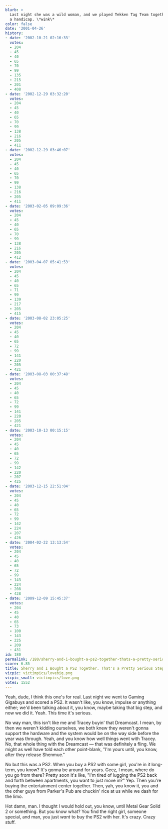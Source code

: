 ```yaml
---
blurb: >
  Last night she was a wild woman, and we played Tekken Tag Team together without
  a handicap. \*wink\*
color: false
date: '2001-04-26'
history:
- date: '2002-10-21 02:16:33'
  votes:
  - 204
  - 45
  - 40
  - 65
  - 70
  - 99
  - 135
  - 215
  - 201
  - 408
- date: '2002-12-29 03:32:20'
  votes:
  - 204
  - 45
  - 40
  - 65
  - 70
  - 99
  - 138
  - 216
  - 205
  - 411
- date: '2002-12-29 03:46:07'
  votes:
  - 204
  - 45
  - 40
  - 65
  - 70
  - 99
  - 138
  - 216
  - 205
  - 411
- date: '2003-02-05 09:09:36'
  votes:
  - 204
  - 45
  - 40
  - 65
  - 70
  - 99
  - 138
  - 216
  - 205
  - 412
- date: '2003-04-07 05:41:53'
  votes:
  - 204
  - 45
  - 40
  - 65
  - 71
  - 99
  - 139
  - 217
  - 205
  - 415
- date: '2003-08-02 23:05:25'
  votes:
  - 204
  - 45
  - 40
  - 65
  - 72
  - 99
  - 141
  - 220
  - 205
  - 421
- date: '2003-08-03 00:37:48'
  votes:
  - 204
  - 45
  - 40
  - 65
  - 72
  - 99
  - 141
  - 220
  - 205
  - 421
- date: '2003-10-13 00:15:15'
  votes:
  - 204
  - 45
  - 40
  - 65
  - 72
  - 99
  - 142
  - 220
  - 207
  - 425
- date: '2003-12-15 22:51:04'
  votes:
  - 204
  - 45
  - 40
  - 65
  - 72
  - 99
  - 142
  - 224
  - 207
  - 426
- date: '2004-02-22 13:13:54'
  votes:
  - 204
  - 45
  - 40
  - 65
  - 72
  - 99
  - 143
  - 224
  - 208
  - 428
- date: '2009-12-09 15:45:37'
  votes:
  - 204
  - 45
  - 40
  - 65
  - 73
  - 100
  - 143
  - 225
  - 209
  - 431
id: 180
permalink: /180/sherry-and-i-bought-a-ps2-together-thats-a-pretty-serious-step/
score: 6.85
title: Sherry and I Bought a PS2 Together. That's a Pretty Serious Step!
vicpic: victimpics/lovebig.png
vicpic_small: victimpics/love.png
votes: 1552
---
```


Yeah, dude, I think this one's for real. Last night we went to Gaming
Gigabuys and scored a PS2. It wasn't like, you know, impulse or anything
either; we'd been talking about it, you know, maybe taking that big
step, and now we did it. Yeah. This time it's serious.

No way man, this isn't like me and Tracey buyin' that Dreamcast. I mean,
by then we weren't kidding ourselves, we both knew they weren't gonna
support the hardware and the system would be on the way side before the
year was through. Yeah, and you know how well things went with Tracey.
No, that whole thing with the Dreamcast — that was definitely a fling.
We might as well have told each other point-blank, "I'm yours until, you
know, after they release Shenmue."

No but this was a PS2. When you buy a PS2 with some girl, you're in it
long-term, you know? It's gonna be around for years. Geez, I mean, where
do you go from there? Pretty soon it's like, "I'm tired of lugging the
PS2 back and forth between apartments, you want to just move in?" Yep.
Then you're buying the entertainment center together. Then, yah, you
know it, you and the other guys from Parker's Pub are chuckin' rice at
us while we dash for the limo.

Hot damn, man. I thought I would hold out, you know, until Metal Gear
Solid 2 or something. But you know what? You find the right girl,
someone special, and man, you just *want* to buy the PS2 with her. It's
crazy. Crazy stuff.